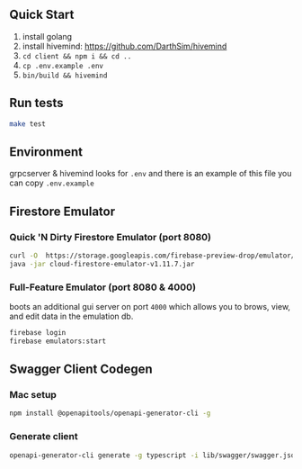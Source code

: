 ## Quick Start

1. install golang
2. install hivemind: https://github.com/DarthSim/hivemind
3. `cd client && npm i && cd ..`
4. `cp .env.example .env`
5. `bin/build && hivemind`

## Run tests

```bash
make test

```

## Environment

grpcserver & hivemind looks for `.env` and there is an example of this file you can copy `.env.example`

## Firestore Emulator

### Quick 'N Dirty Firestore Emulator (port 8080)
```bash
curl -O  https://storage.googleapis.com/firebase-preview-drop/emulator/cloud-firestore-emulator-v1.11.7.jar
java -jar cloud-firestore-emulator-v1.11.7.jar
```

### Full-Feature Emulator (port 8080 & 4000)
boots an additional gui server on port `4000` which allows you to brows, view, and edit data in the emulation db.
```bash
firebase login
firebase emulators:start
```


## Swagger Client Codegen

### Mac setup
```bash
npm install @openapitools/openapi-generator-cli -g
```

### Generate client
```bash
openapi-generator-cli generate -g typescript -i lib/swagger/swagger.json -o client
```


